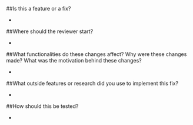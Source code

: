 
##Is this a feature or a fix?

-

##Where should the reviewer start?

-

##What functionalities do these changes affect? Why were these changes made? What was the motivation behind these changes?

-

##What outside features or research did you use to implement this fix?

-

##How should this be tested?

-
